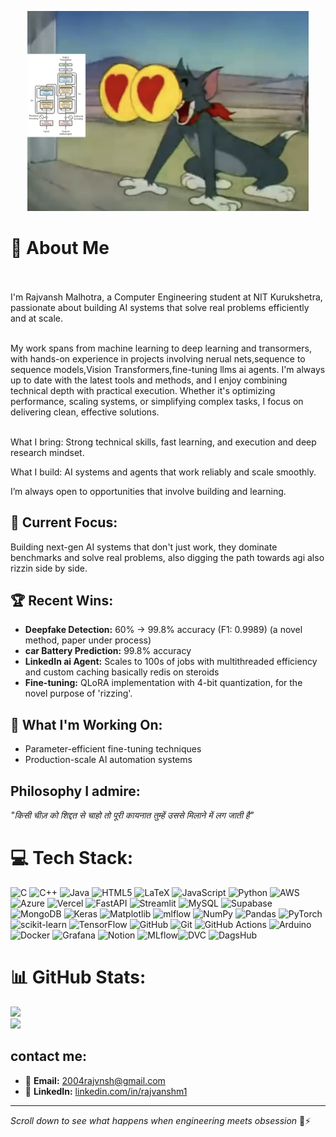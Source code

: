 <p align="center">
  <img src="https://github.com/RajvanshMalhotra/RajvanshMalhotra/blob/main/assets_/tom.png" alt="Tom loves Transformer Architecture" width="450"/>
</p>

#  💪 About Me
<br><br>I'm Rajvansh Malhotra, a Computer Engineering student at NIT Kurukshetra, passionate about building AI systems that solve real problems efficiently and at scale.<br><br>

My work spans from machine learning to deep learning and transormers, with hands-on experience in projects involving nerual nets,sequence to sequence models,Vision Transformers,fine-tuning llms ai agents.
I'm always up to date with the latest tools and methods, and I enjoy combining technical depth with practical execution. Whether it's optimizing performance, scaling systems, or simplifying complex tasks, I focus on delivering clean, effective solutions.<br><br>

What I bring: Strong technical skills, fast learning, and execution and deep research mindset.

What I build: AI systems and agents that work reliably and scale smoothly.


I’m always open to opportunities that involve building and  learning.

## 🎯 **Current Focus:**
Building next-gen AI systems that don't just work, they dominate benchmarks and solve real problems, also digging the path towards agi also rizzin side by side.

## 🏆 **Recent Wins:**
- **Deepfake Detection:** 60% → 99.8% accuracy (F1: 0.9989) (a novel method, paper under process)
- **car Battery Prediction:** 99.8% accuracy
- **LinkedIn ai Agent:** Scales to 100s of jobs with multithreaded efficiency and custom caching basically redis on steroids 
- **Fine-tuning:** QLoRA implementation with 4-bit quantization, for the novel purpose of 'rizzing'.



## 🚀 **What I'm Working On:**
- Parameter-efficient fine-tuning techniques
- Production-scale AI automation systems  


## **Philosophy I admire:**
*"किसी चीज़ को शिद्दत से चाहो तो पूरी कायनात तुम्हें उससे मिलाने में लग जाती है"*


# 💻 Tech Stack:
![C](https://img.shields.io/badge/c-%2300599C.svg?style=for-the-badge&logo=c&logoColor=white) ![C++](https://img.shields.io/badge/c++-%2300599C.svg?style=for-the-badge&logo=c%2B%2B&logoColor=white) ![Java](https://img.shields.io/badge/java-%23ED8B00.svg?style=for-the-badge&logo=openjdk&logoColor=white) ![HTML5](https://img.shields.io/badge/html5-%23E34F26.svg?style=for-the-badge&logo=html5&logoColor=white) ![LaTeX](https://img.shields.io/badge/latex-%23008080.svg?style=for-the-badge&logo=latex&logoColor=white) ![JavaScript](https://img.shields.io/badge/javascript-%23323330.svg?style=for-the-badge&logo=javascript&logoColor=%23F7DF1E) ![Python](https://img.shields.io/badge/python-3670A0?style=for-the-badge&logo=python&logoColor=ffdd54) ![AWS](https://img.shields.io/badge/AWS-%23FF9900.svg?style=for-the-badge&logo=amazon-aws&logoColor=white) ![Azure](https://img.shields.io/badge/azure-%230072C6.svg?style=for-the-badge&logo=microsoftazure&logoColor=white) ![Vercel](https://img.shields.io/badge/vercel-%23000000.svg?style=for-the-badge&logo=vercel&logoColor=white) ![FastAPI](https://img.shields.io/badge/FastAPI-005571?style=for-the-badge&logo=fastapi) 
![Streamlit](https://img.shields.io/badge/Streamlit-%23FE4B4B.svg?style=for-the-badge&logo=streamlit&logoColor=white) ![MySQL](https://img.shields.io/badge/mysql-4479A1.svg?style=for-the-badge&logo=mysql&logoColor=white) ![Supabase](https://img.shields.io/badge/Supabase-3ECF8E?style=for-the-badge&logo=supabase&logoColor=white) ![MongoDB](https://img.shields.io/badge/MongoDB-%234ea94b.svg?style=for-the-badge&logo=mongodb&logoColor=white) ![Keras](https://img.shields.io/badge/Keras-%23D00000.svg?style=for-the-badge&logo=Keras&logoColor=white) ![Matplotlib](https://img.shields.io/badge/Matplotlib-%23ffffff.svg?style=for-the-badge&logo=Matplotlib&logoColor=black) ![mlflow](https://img.shields.io/badge/mlflow-%23d9ead3.svg?style=for-the-badge&logo=numpy&logoColor=blue) ![NumPy](https://img.shields.io/badge/numpy-%23013243.svg?style=for-the-badge&logo=numpy&logoColor=white) ![Pandas](https://img.shields.io/badge/pandas-%23150458.svg?style=for-the-badge&logo=pandas&logoColor=white) ![PyTorch](https://img.shields.io/badge/PyTorch-%23EE4C2C.svg?style=for-the-badge&logo=PyTorch&logoColor=white) ![scikit-learn](https://img.shields.io/badge/scikit--learn-%23F7931E.svg?style=for-the-badge&logo=scikit-learn&logoColor=white) ![TensorFlow](https://img.shields.io/badge/TensorFlow-%23FF6F00.svg?style=for-the-badge&logo=TensorFlow&logoColor=white) ![GitHub](https://img.shields.io/badge/github-%23121011.svg?style=for-the-badge&logo=github&logoColor=white) ![Git](https://img.shields.io/badge/git-%23F05033.svg?style=for-the-badge&logo=git&logoColor=white) ![GitHub Actions](https://img.shields.io/badge/github%20actions-%232671E5.svg?style=for-the-badge&logo=githubactions&logoColor=white) ![Arduino](https://img.shields.io/badge/-Arduino-00979D?style=for-the-badge&logo=Arduino&logoColor=white) ![Docker](https://img.shields.io/badge/docker-%230db7ed.svg?style=for-the-badge&logo=docker&logoColor=white) ![Grafana](https://img.shields.io/badge/grafana-%23F46800.svg?style=for-the-badge&logo=grafana&logoColor=white) ![Notion](https://img.shields.io/badge/Notion-%23000000.svg?style=for-the-badge&logo=notion&logoColor=white)
![MLflow](https://img.shields.io/badge/MLflow-0194E2?style=for-the-badge)![DVC](https://img.shields.io/badge/DVC-945DD6?style=for-the-badge&logo=dvc&logoColor=white)
![DagsHub](https://img.shields.io/badge/DagsHub-000000?style=for-the-badge&logo=dagsHub&logoColor=white)



# 📊 GitHub Stats:

![](https://nirzak-streak-stats.vercel.app/?user=rajvanshmalhotra&theme=github_dark&hide_border=true)<br/>
![](https://github-readme-stats.vercel.app/api/top-langs/?username=rajvanshmalhotra&theme=github_dark&hide_border=true&include_all_commits=false&count_private=false&layout=compact)




## **contact me:**
- 📧 **Email:** 2004rajvnsh@gmail.com  
- 💼 **LinkedIn:** [linkedin.com/in/rajvanshm1](https://linkedin.com/in/rajvanshm1)  

---

*Scroll down to see what happens when engineering meets obsession* 🚀⚡

